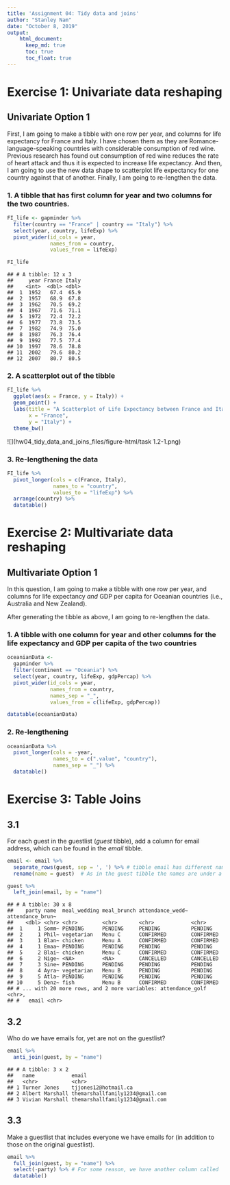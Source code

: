 ```yaml
---
title: 'Assignment 04: Tidy data and joins'
author: "Stanley Nam"
date: "October 8, 2019"
output: 
    html_document:
      keep_md: true
      toc: true
      toc_float: true
---
```






# Exercise 1: Univariate data reshaping

## Univariate Option 1

First, I am going to make a tibble with one row per year, and columns for life expectancy for France and Italy. I have chosen them as they are Romance-language-speaking countries with considerable consumption of red wine. Previous research has found out consumption of red wine reduces the rate of heart attack and thus it is expected to increase life expectancy. And then, I am going to use the new data shape to scatterplot life expectancy for one country against that of another. Finally, I am going to re-lengthen the data.

### 1. A tibble that has first column for year and two columns for the two countries.


```r
FI_life <- gapminder %>%
  filter(country == "France" | country == "Italy") %>% 
  select(year, country, lifeExp) %>% 
  pivot_wider(id_cols = year,
              names_from = country,
              values_from = lifeExp)

FI_life
```

```
## # A tibble: 12 x 3
##     year France Italy
##    <int>  <dbl> <dbl>
##  1  1952   67.4  65.9
##  2  1957   68.9  67.8
##  3  1962   70.5  69.2
##  4  1967   71.6  71.1
##  5  1972   72.4  72.2
##  6  1977   73.8  73.5
##  7  1982   74.9  75.0
##  8  1987   76.3  76.4
##  9  1992   77.5  77.4
## 10  1997   78.6  78.8
## 11  2002   79.6  80.2
## 12  2007   80.7  80.5
```

### 2. A scatterplot out of the tibble


```r
FI_life %>%
  ggplot(aes(x = France, y = Italy)) +
  geom_point() +
  labs(title = "A Scatterplot of Life Expectancy between France and Italy",
       x = "France",
       y = "Italy") + 
  theme_bw()
```

![](hw04_tidy_data_and_joins_files/figure-html/task 1.2-1.png)<!-- -->

### 3. Re-lengthening the data


```r
FI_life %>% 
  pivot_longer(cols = c(France, Italy),
               names_to = "country",
               values_to = "lifeExp") %>% 
  arrange(country) %>% 
  datatable()
```

<!--html_preserve--><div id="htmlwidget-4ef6287adbf17bdc1b01" style="width:100%;height:auto;" class="datatables html-widget"></div>
<script type="application/json" data-for="htmlwidget-4ef6287adbf17bdc1b01">{"x":{"filter":"none","data":[["1","2","3","4","5","6","7","8","9","10","11","12","13","14","15","16","17","18","19","20","21","22","23","24"],[1952,1957,1962,1967,1972,1977,1982,1987,1992,1997,2002,2007,1952,1957,1962,1967,1972,1977,1982,1987,1992,1997,2002,2007],["France","France","France","France","France","France","France","France","France","France","France","France","Italy","Italy","Italy","Italy","Italy","Italy","Italy","Italy","Italy","Italy","Italy","Italy"],[67.41,68.93,70.51,71.55,72.38,73.83,74.89,76.34,77.46,78.64,79.59,80.657,65.94,67.81,69.24,71.06,72.19,73.48,74.98,76.42,77.44,78.82,80.24,80.546]],"container":"<table class=\"display\">\n  <thead>\n    <tr>\n      <th> <\/th>\n      <th>year<\/th>\n      <th>country<\/th>\n      <th>lifeExp<\/th>\n    <\/tr>\n  <\/thead>\n<\/table>","options":{"columnDefs":[{"className":"dt-right","targets":[1,3]},{"orderable":false,"targets":0}],"order":[],"autoWidth":false,"orderClasses":false}},"evals":[],"jsHooks":[]}</script><!--/html_preserve-->


# Exercise 2: Multivariate data reshaping

## Multivariate Option 1

In this question, I am going to make a tibble with one row per year, and columns for life expectancy *and* GDP per capita for Oceanian countries (i.e., Australia and New Zealand).

After generating the tibble as above, I am going to re-lengthen the data.

### 1. A tibble with one column for year and other columns for the life expectancy and GDP per capita of the two countries


```r
oceanianData <-
  gapminder %>% 
  filter(continent == "Oceania") %>% 
  select(year, country, lifeExp, gdpPercap) %>% 
  pivot_wider(id_cols = year,
              names_from = country,
              names_sep = "_",
              values_from = c(lifeExp, gdpPercap))

datatable(oceanianData)
```

<!--html_preserve--><div id="htmlwidget-3194b229f2b8cf2988ca" style="width:100%;height:auto;" class="datatables html-widget"></div>
<script type="application/json" data-for="htmlwidget-3194b229f2b8cf2988ca">{"x":{"filter":"none","data":[["1","2","3","4","5","6","7","8","9","10","11","12"],[1952,1957,1962,1967,1972,1977,1982,1987,1992,1997,2002,2007],[69.12,70.33,70.93,71.1,71.93,73.49,74.74,76.32,77.56,78.83,80.37,81.235],[69.39,70.26,71.24,71.52,71.89,72.22,73.84,74.32,76.33,77.55,79.11,80.204],[10039.59564,10949.64959,12217.22686,14526.12465,16788.62948,18334.19751,19477.00928,21888.88903,23424.76683,26997.93657,30687.75473,34435.36744],[10556.57566,12247.39532,13175.678,14463.91893,16046.03728,16233.7177,17632.4104,19007.19129,18363.32494,21050.41377,23189.80135,25185.00911]],"container":"<table class=\"display\">\n  <thead>\n    <tr>\n      <th> <\/th>\n      <th>year<\/th>\n      <th>lifeExp_Australia<\/th>\n      <th>lifeExp_New Zealand<\/th>\n      <th>gdpPercap_Australia<\/th>\n      <th>gdpPercap_New Zealand<\/th>\n    <\/tr>\n  <\/thead>\n<\/table>","options":{"columnDefs":[{"className":"dt-right","targets":[1,2,3,4,5]},{"orderable":false,"targets":0}],"order":[],"autoWidth":false,"orderClasses":false}},"evals":[],"jsHooks":[]}</script><!--/html_preserve-->

### 2. Re-lengthening


```r
oceanianData %>% 
  pivot_longer(cols = -year,
               names_to = c(".value", "country"),
               names_sep = "_") %>% 
  datatable()
```

<!--html_preserve--><div id="htmlwidget-2d77cd04be7562f473cc" style="width:100%;height:auto;" class="datatables html-widget"></div>
<script type="application/json" data-for="htmlwidget-2d77cd04be7562f473cc">{"x":{"filter":"none","data":[["1","2","3","4","5","6","7","8","9","10","11","12","13","14","15","16","17","18","19","20","21","22","23","24"],[1952,1952,1957,1957,1962,1962,1967,1967,1972,1972,1977,1977,1982,1982,1987,1987,1992,1992,1997,1997,2002,2002,2007,2007],["Australia","New Zealand","Australia","New Zealand","Australia","New Zealand","Australia","New Zealand","Australia","New Zealand","Australia","New Zealand","Australia","New Zealand","Australia","New Zealand","Australia","New Zealand","Australia","New Zealand","Australia","New Zealand","Australia","New Zealand"],[69.12,69.39,70.33,70.26,70.93,71.24,71.1,71.52,71.93,71.89,73.49,72.22,74.74,73.84,76.32,74.32,77.56,76.33,78.83,77.55,80.37,79.11,81.235,80.204],[10039.59564,10556.57566,10949.64959,12247.39532,12217.22686,13175.678,14526.12465,14463.91893,16788.62948,16046.03728,18334.19751,16233.7177,19477.00928,17632.4104,21888.88903,19007.19129,23424.76683,18363.32494,26997.93657,21050.41377,30687.75473,23189.80135,34435.36744,25185.00911]],"container":"<table class=\"display\">\n  <thead>\n    <tr>\n      <th> <\/th>\n      <th>year<\/th>\n      <th>country<\/th>\n      <th>lifeExp<\/th>\n      <th>gdpPercap<\/th>\n    <\/tr>\n  <\/thead>\n<\/table>","options":{"columnDefs":[{"className":"dt-right","targets":[1,3,4]},{"orderable":false,"targets":0}],"order":[],"autoWidth":false,"orderClasses":false}},"evals":[],"jsHooks":[]}</script><!--/html_preserve-->


# Exercise 3: Table Joins



## 3.1 

For each guest in the guestlist (*guest* tibble), add a column for email address, which can be found in the *email* tibble.


```r
email <- email %>% 
  separate_rows(guest, sep = ', ') %>% # tibble email has different names concatenated in a row so separate them
  rename(name = guest)  # As in the guest tibble the names are under a column named 'name,' I'm using the same for the email tibble

guest %>% 
  left_join(email, by = "name")
```

```
## # A tibble: 30 x 8
##    party name  meal_wedding meal_brunch attendance_wedd~ attendance_brun~
##    <dbl> <chr> <chr>        <chr>       <chr>            <chr>           
##  1     1 Somm~ PENDING      PENDING     PENDING          PENDING         
##  2     1 Phil~ vegetarian   Menu C      CONFIRMED        CONFIRMED       
##  3     1 Blan~ chicken      Menu A      CONFIRMED        CONFIRMED       
##  4     1 Emaa~ PENDING      PENDING     PENDING          PENDING         
##  5     2 Blai~ chicken      Menu C      CONFIRMED        CONFIRMED       
##  6     2 Nige~ <NA>         <NA>        CANCELLED        CANCELLED       
##  7     3 Sine~ PENDING      PENDING     PENDING          PENDING         
##  8     4 Ayra~ vegetarian   Menu B      PENDING          PENDING         
##  9     5 Atla~ PENDING      PENDING     PENDING          PENDING         
## 10     5 Denz~ fish         Menu B      CONFIRMED        CONFIRMED       
## # ... with 20 more rows, and 2 more variables: attendance_golf <chr>,
## #   email <chr>
```

## 3.2

Who do we have emails for, yet are not on the guestlist?


```r
email %>%
  anti_join(guest, by = "name")
```

```
## # A tibble: 3 x 2
##   name            email                          
##   <chr>           <chr>                          
## 1 Turner Jones    tjjones12@hotmail.ca           
## 2 Albert Marshall themarshallfamily1234@gmail.com
## 3 Vivian Marshall themarshallfamily1234@gmail.com
```

## 3.3

Make a guestlist that includes everyone we have emails for (in addition to those on the original guestlist).


```r
email %>%
  full_join(guest, by = "name") %>%
  select(-party) %>% # For some reason, we have another column called 'party.' Basically, persons with the same email share a value in this column. We don't need this so remove it.
  datatable()
```

<!--html_preserve--><div id="htmlwidget-b9bfdef9c862760931bb" style="width:100%;height:auto;" class="datatables html-widget"></div>
<script type="application/json" data-for="htmlwidget-b9bfdef9c862760931bb">{"x":{"filter":"none","data":[["1","2","3","4","5","6","7","8","9","10","11","12","13","14","15","16","17","18","19","20","21","22","23","24","25","26","27","28","29","30","31","32","33"],["Sommer Medrano","Phillip Medrano","Blanka Medrano","Emaan Medrano","Blair Park","Nigel Webb","Sinead English","Ayra Marks","Jolene Welsh","Hayley Booker","Amayah Sanford","Erika Foley","Ciaron Acosta","Diana Stuart","Daisy-May Caldwell","Martin Caldwell","Violet Caldwell","Nazifa Caldwell","Eric Caldwell","Rosanna Bird","Kurtis Frost","Huma Stokes","Samuel Rutledge","Eddison Collier","Stewart Nicholls","Turner Jones","Albert Marshall","Vivian Marshall","Atlanta Connolly","Denzel Connolly","Chanelle Shah","Cosmo Dunkley","Cai Mcdaniel"],["sommm@gmail.com","sommm@gmail.com","sommm@gmail.com","sommm@gmail.com","bpark@gmail.com","bpark@gmail.com","singlish@hotmail.ca","marksa42@gmail.com","jw1987@hotmail.com","jw1987@hotmail.com","erikaaaaaa@gmail.com","erikaaaaaa@gmail.com","shining_ciaron@gmail.com","doodledianastu@gmail.com","caldwellfamily5212@gmail.com","caldwellfamily5212@gmail.com","caldwellfamily5212@gmail.com","caldwellfamily5212@gmail.com","caldwellfamily5212@gmail.com","rosy1987b@gmail.com","rosy1987b@gmail.com","humastokes@gmail.com","humastokes@gmail.com","eddison.collier@gmail.com","eddison.collier@gmail.com","tjjones12@hotmail.ca","themarshallfamily1234@gmail.com","themarshallfamily1234@gmail.com",null,null,null,null,null],["PENDING","vegetarian","chicken","PENDING","chicken",null,"PENDING","vegetarian",null,"vegetarian",null,"PENDING","PENDING","vegetarian","chicken","PENDING","PENDING","chicken","chicken","vegetarian","PENDING",null,"chicken","PENDING","chicken",null,null,null,"PENDING","fish","chicken","PENDING","fish"],["PENDING","Menu C","Menu A","PENDING","Menu C",null,"PENDING","Menu B",null,"Menu C","PENDING","PENDING","Menu A","Menu C","Menu B","PENDING","PENDING","PENDING","Menu B","Menu C","PENDING",null,"Menu C","PENDING","Menu B",null,null,null,"PENDING","Menu B","Menu C","PENDING","Menu C"],["PENDING","CONFIRMED","CONFIRMED","PENDING","CONFIRMED","CANCELLED","PENDING","PENDING","CANCELLED","CONFIRMED","CANCELLED","PENDING","PENDING","CONFIRMED","CONFIRMED","PENDING","PENDING","PENDING","CONFIRMED","CONFIRMED","PENDING","CANCELLED","CONFIRMED","PENDING","CONFIRMED",null,null,null,"PENDING","CONFIRMED","CONFIRMED","PENDING","CONFIRMED"],["PENDING","CONFIRMED","CONFIRMED","PENDING","CONFIRMED","CANCELLED","PENDING","PENDING","CANCELLED","CONFIRMED","PENDING","PENDING","PENDING","CONFIRMED","CONFIRMED","PENDING","PENDING","PENDING","CONFIRMED","CONFIRMED","PENDING","CANCELLED","CONFIRMED","PENDING","CONFIRMED",null,null,null,"PENDING","CONFIRMED","CONFIRMED","PENDING","CONFIRMED"],["PENDING","CONFIRMED","CONFIRMED","PENDING","CONFIRMED","CANCELLED","PENDING","PENDING","CANCELLED","CONFIRMED","PENDING","PENDING","PENDING","CONFIRMED","CONFIRMED","PENDING","PENDING","PENDING","CONFIRMED","CONFIRMED","PENDING","CANCELLED","CONFIRMED","PENDING","CONFIRMED",null,null,null,"PENDING","CONFIRMED","CONFIRMED","PENDING","CONFIRMED"]],"container":"<table class=\"display\">\n  <thead>\n    <tr>\n      <th> <\/th>\n      <th>name<\/th>\n      <th>email<\/th>\n      <th>meal_wedding<\/th>\n      <th>meal_brunch<\/th>\n      <th>attendance_wedding<\/th>\n      <th>attendance_brunch<\/th>\n      <th>attendance_golf<\/th>\n    <\/tr>\n  <\/thead>\n<\/table>","options":{"order":[],"autoWidth":false,"orderClasses":false,"columnDefs":[{"orderable":false,"targets":0}]}},"evals":[],"jsHooks":[]}</script><!--/html_preserve-->
